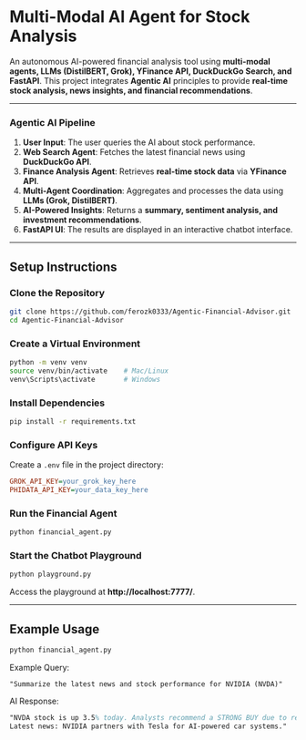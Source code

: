 # Multi-Modal AI Agent for Stock Analysis

An autonomous AI-powered financial analysis tool using **multi-modal agents, LLMs (DistilBERT, Grok), YFinance API, DuckDuckGo Search, and FastAPI**. This project integrates **Agentic AI** principles to provide **real-time stock analysis, news insights, and financial recommendations**.

---

### Agentic AI Pipeline

1. **User Input**: The user queries the AI about stock performance.  
2. **Web Search Agent**: Fetches the latest financial news using **DuckDuckGo API**.  
3. **Finance Analysis Agent**: Retrieves **real-time stock data** via **YFinance API**.  
4. **Multi-Agent Coordination**: Aggregates and processes the data using **LLMs (Grok, DistilBERT)**.  
5. **AI-Powered Insights**: Returns a **summary, sentiment analysis, and investment recommendations**.  
6. **FastAPI UI**: The results are displayed in an interactive chatbot interface.  


---


## Setup Instructions

### Clone the Repository
```bash
git clone https://github.com/ferozk0333/Agentic-Financial-Advisor.git
cd Agentic-Financial-Advisor
```

### Create a Virtual Environment
```bash
python -m venv venv
source venv/bin/activate    # Mac/Linux
venv\Scripts\activate       # Windows
```

### Install Dependencies
```bash
pip install -r requirements.txt
```

### Configure API Keys
Create a `.env` file in the project directory:
```ini
GROK_API_KEY=your_grok_key_here
PHIDATA_API_KEY=your_data_key_here
```

### Run the Financial Agent
```bash
python financial_agent.py
```

### Start the Chatbot Playground
```bash
python playground.py
```
Access the playground at **http://localhost:7777/**.

---


## Example Usage

```bash
python financial_agent.py
```

Example Query:
```arduino
"Summarize the latest news and stock performance for NVIDIA (NVDA)"
```

AI Response:
```latex
"NVDA stock is up 3.5% today. Analysts recommend a STRONG BUY due to recent AI advancements. 
Latest news: NVIDIA partners with Tesla for AI-powered car systems."
```


